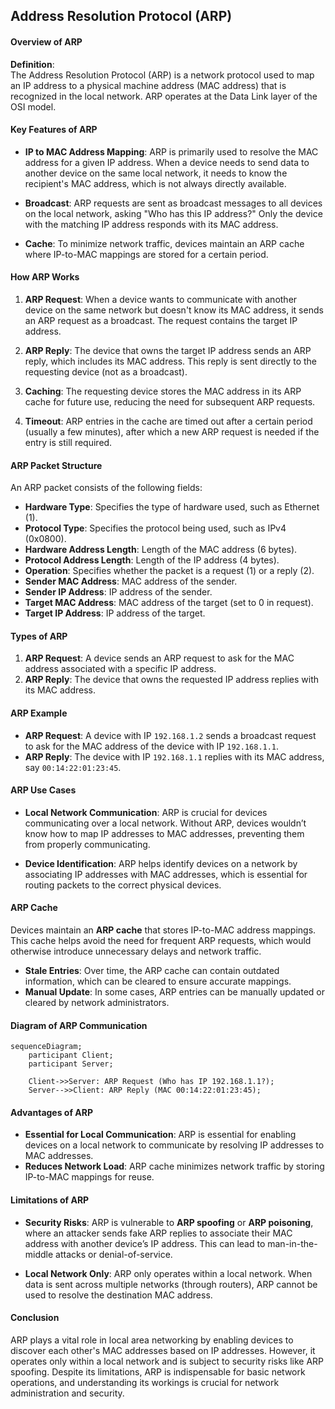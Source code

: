 ## **Address Resolution Protocol (ARP)**



#### **Overview of ARP**

**Definition**:  
The Address Resolution Protocol (ARP) is a network protocol used to map an IP address to a physical machine address (MAC address) that is recognized in the local network. ARP operates at the Data Link layer of the OSI model.



#### **Key Features of ARP**

- **IP to MAC Address Mapping**: ARP is primarily used to resolve the MAC address for a given IP address. When a device needs to send data to another device on the same local network, it needs to know the recipient's MAC address, which is not always directly available.
  
- **Broadcast**: ARP requests are sent as broadcast messages to all devices on the local network, asking "Who has this IP address?" Only the device with the matching IP address responds with its MAC address.

- **Cache**: To minimize network traffic, devices maintain an ARP cache where IP-to-MAC mappings are stored for a certain period.



#### **How ARP Works**

1. **ARP Request**: When a device wants to communicate with another device on the same network but doesn't know its MAC address, it sends an ARP request as a broadcast. The request contains the target IP address.
   
2. **ARP Reply**: The device that owns the target IP address sends an ARP reply, which includes its MAC address. This reply is sent directly to the requesting device (not as a broadcast).

3. **Caching**: The requesting device stores the MAC address in its ARP cache for future use, reducing the need for subsequent ARP requests.

4. **Timeout**: ARP entries in the cache are timed out after a certain period (usually a few minutes), after which a new ARP request is needed if the entry is still required.



#### **ARP Packet Structure**

An ARP packet consists of the following fields:

- **Hardware Type**: Specifies the type of hardware used, such as Ethernet (1).
- **Protocol Type**: Specifies the protocol being used, such as IPv4 (0x0800).
- **Hardware Address Length**: Length of the MAC address (6 bytes).
- **Protocol Address Length**: Length of the IP address (4 bytes).
- **Operation**: Specifies whether the packet is a request (1) or a reply (2).
- **Sender MAC Address**: MAC address of the sender.
- **Sender IP Address**: IP address of the sender.
- **Target MAC Address**: MAC address of the target (set to 0 in request).
- **Target IP Address**: IP address of the target.



#### **Types of ARP**

1. **ARP Request**: A device sends an ARP request to ask for the MAC address associated with a specific IP address.
2. **ARP Reply**: The device that owns the requested IP address replies with its MAC address.



#### **ARP Example**

- **ARP Request**: A device with IP `192.168.1.2` sends a broadcast request to ask for the MAC address of the device with IP `192.168.1.1`.
- **ARP Reply**: The device with IP `192.168.1.1` replies with its MAC address, say `00:14:22:01:23:45`.



#### **ARP Use Cases**

- **Local Network Communication**: ARP is crucial for devices communicating over a local network. Without ARP, devices wouldn’t know how to map IP addresses to MAC addresses, preventing them from properly communicating.
  
- **Device Identification**: ARP helps identify devices on a network by associating IP addresses with MAC addresses, which is essential for routing packets to the correct physical devices.



#### **ARP Cache**

Devices maintain an **ARP cache** that stores IP-to-MAC address mappings. This cache helps avoid the need for frequent ARP requests, which would otherwise introduce unnecessary delays and network traffic.

- **Stale Entries**: Over time, the ARP cache can contain outdated information, which can be cleared to ensure accurate mappings.
- **Manual Update**: In some cases, ARP entries can be manually updated or cleared by network administrators.



#### **Diagram of ARP Communication**

```mermaid
sequenceDiagram;
    participant Client;
    participant Server;

    Client->>Server: ARP Request (Who has IP 192.168.1.1?);
    Server-->>Client: ARP Reply (MAC 00:14:22:01:23:45);
```



#### **Advantages of ARP**

- **Essential for Local Communication**: ARP is essential for enabling devices on a local network to communicate by resolving IP addresses to MAC addresses.
- **Reduces Network Load**: ARP cache minimizes network traffic by storing IP-to-MAC mappings for reuse.



#### **Limitations of ARP**

- **Security Risks**: ARP is vulnerable to **ARP spoofing** or **ARP poisoning**, where an attacker sends fake ARP replies to associate their MAC address with another device’s IP address. This can lead to man-in-the-middle attacks or denial-of-service.
  
- **Local Network Only**: ARP only operates within a local network. When data is sent across multiple networks (through routers), ARP cannot be used to resolve the destination MAC address.



#### **Conclusion**

ARP plays a vital role in local area networking by enabling devices to discover each other's MAC addresses based on IP addresses. However, it operates only within a local network and is subject to security risks like ARP spoofing. Despite its limitations, ARP is indispensable for basic network operations, and understanding its workings is crucial for network administration and security.

